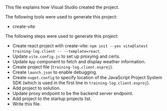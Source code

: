 This file explains how Visual Studio created the project.

The following tools were used to generate this project:
- create-vite

The following steps were used to generate this project:
- Create react project with create-vite: `npm init --yes vite@latest training-log.client -- --template=react`.
- Update `vite.config.js` to set up proxying and certs.
- Update `App` component to fetch and display weather information.
- Create project file (`training-log.client.esproj`).
- Create `launch.json` to enable debugging.
- Create `nuget.config` to specify location of the JavaScript Project System SDK (which is used in the first line in `training-log.client.esproj`).
- Add project to solution.
- Update proxy endpoint to be the backend server endpoint.
- Add project to the startup projects list.
- Write this file.
